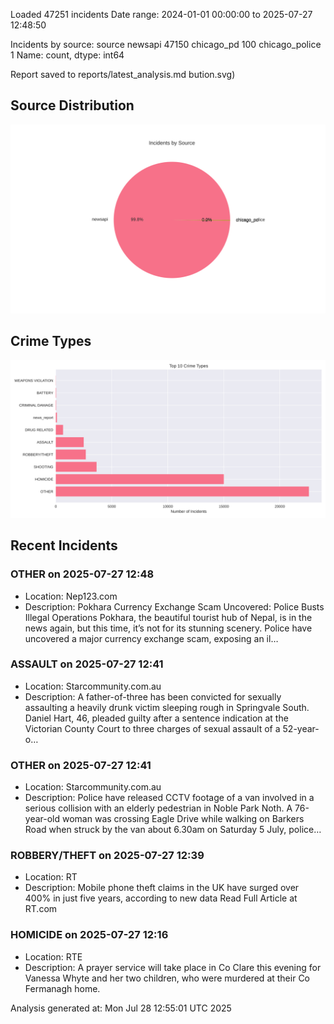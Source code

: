 
Loaded 47251 incidents
Date range: 2024-01-01 00:00:00 to 2025-07-27 12:48:50

Incidents by source:
source
newsapi           47150
chicago_pd          100
chicago_police        1
Name: count, dtype: int64

Report saved to reports/latest_analysis.md
bution.svg)

## Source Distribution
![Source Distribution](images/source_distribution.svg)

## Crime Types
![Crime Types](images/crime_types.svg)

## Recent Incidents

### OTHER on 2025-07-27 12:48
- Location: Nep123.com
- Description: Pokhara Currency Exchange Scam Uncovered: Police Busts Illegal Operations Pokhara, the beautiful tourist hub of Nepal, is in the news again, but this time, it’s not for its stunning scenery. Police have uncovered a major currency exchange scam, exposing an il…


### ASSAULT on 2025-07-27 12:41
- Location: Starcommunity.com.au
- Description: A father-of-three has been convicted for sexually assaulting a heavily drunk victim sleeping rough in Springvale South. Daniel Hart, 46, pleaded guilty after a sentence indication at the Victorian County Court to three charges of sexual assault of a 52-year-o…


### OTHER on 2025-07-27 12:41
- Location: Starcommunity.com.au
- Description: Police have released CCTV footage of a van involved in a serious collision with an elderly pedestrian in Noble Park Noth. A 76-year-old woman was crossing Eagle Drive while walking on Barkers Road when struck by the van about 6.30am on Saturday 5 July, police…


### ROBBERY/THEFT on 2025-07-27 12:39
- Location: RT
- Description: Mobile phone theft claims in the UK have surged over 400% in just five years, according to new data Read Full Article at RT.com


### HOMICIDE on 2025-07-27 12:16
- Location: RTE
- Description: A prayer service will take place in Co Clare this evening for Vanessa Whyte and her two children, who were murdered at their Co Fermanagh home.

Analysis generated at: Mon Jul 28 12:55:01 UTC 2025

